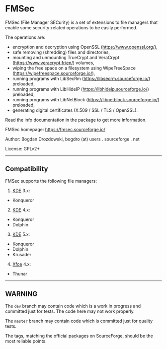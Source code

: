 # FMSec #

FMSec (File Manager SECurity) is a set of extensions to file managers that
enable some security-related operations to be easily performed.

The operations are:

-   encryption and decryption using OpenSSL (<https://www.openssl.org/>),
-   safe removing (shredding) files and directories,
-   mounting and unmounting TrueCrypt and VeraCrypt (<https://www.veracrypt.fr/en/>) volumes,
-   wiping the free space on a filesystem using WipeFreeSpace (<https://wipefreespace.sourceforge.io/>),
-   running programs with LibSecRm (<https://libsecrm.sourceforge.io/>) preloaded,
-   running programs with LibHideIP (<https://libhideip.sourceforge.io/>) preloaded,
-   running programs with LibNetBlock (<https://libnetblock.sourceforge.io/>) preloaded,
-   generating digital certificates (X.509 / SSL / TLS / OpenSSL).

Read the info documentation in the package to get more information.

FMSec homepage: <https://fmsec.sourceforge.io/>

Author: Bogdan Drozdowski, bogdro (at) users . sourceforge . net

License: GPLv2+

----------------------------------------------------------------

## Compatibility ##

FMSec supports the following file managers:

1.  [KDE](https://kde.org/) 3.x:
-   Konqueror

2.  [KDE](https://kde.org/) 4.x:
-   Konqueror
-   Dolphin

3.  [KDE](https://kde.org/) 5.x:
-   Konqueror
-   Dolphin
-   Krusader

4.  [Xfce](https://xfce.org/) 4.x:
-   Thunar

----------------------------------------------------------------

## WARNING ##

The `dev` branch may contain code which is a work in progress and committed just for tests. The code here may not work properly.

The `master` branch may contain code which is committed just for quality tests.

The tags, matching the official packages on SourceForge, should be the most reliable points.
